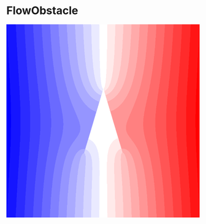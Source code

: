 # FlowObstacle
![Альтернативный текст](https://github.com/DmitriyLitvin/FlowObstacle/blob/flow/images/fi.PNG)
